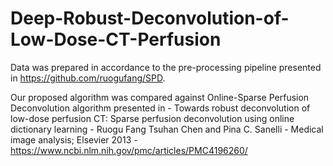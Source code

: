 # Deep-Robust-Deconvolution-of-Low-Dose-CT-Perfusion

Data was prepared in accordance to the pre-processing pipeline presented in https://github.com/ruogufang/SPD.

Our proposed algorithm was compared against Online-Sparse Perfusion Deconvolution algorithm presented in - Towards robust deconvolution of low-dose perfusion CT: Sparse perfusion deconvolution using online dictionary learning - 
Ruogu Fang Tsuhan Chen and Pina C. Sanelli - Medical image analysis; Elsevier 2013 - https://www.ncbi.nlm.nih.gov/pmc/articles/PMC4196260/
